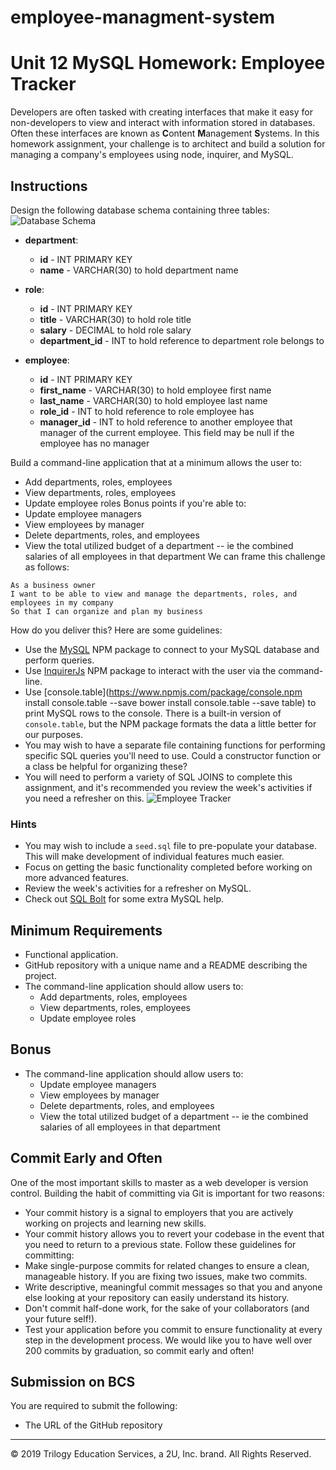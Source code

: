 # employee-managment-system

# Unit 12 MySQL Homework: Employee Tracker

Developers are often tasked with creating interfaces that make it easy for non-developers to view and interact with information stored in databases. Often these interfaces are known as **C**ontent **M**anagement **S**ystems. In this homework assignment, your challenge is to architect and build a solution for managing a company's employees using node, inquirer, and MySQL.

## Instructions

Design the following database schema containing three tables:
![Database Schema](Assets/schema.png)

- **department**:
  - **id** - INT PRIMARY KEY
  - **name** - VARCHAR(30) to hold department name
- **role**:
  - **id** - INT PRIMARY KEY
  - **title** - VARCHAR(30) to hold role title
  - **salary** - DECIMAL to hold role salary
  - **department_id** - INT to hold reference to department role belongs to
- **employee**:

  - **id** - INT PRIMARY KEY
  - **first_name** - VARCHAR(30) to hold employee first name
  - **last_name** - VARCHAR(30) to hold employee last name
  - **role_id** - INT to hold reference to role employee has
  - **manager_id** - INT to hold reference to another employee that manager of the current employee. This field may be null if the employee has no manager

Build a command-line application that at a minimum allows the user to:

- Add departments, roles, employees
- View departments, roles, employees
- Update employee roles
  Bonus points if you're able to:
- Update employee managers
- View employees by manager
- Delete departments, roles, and employees
- View the total utilized budget of a department -- ie the combined salaries of all employees in that department
  We can frame this challenge as follows:

```
As a business owner
I want to be able to view and manage the departments, roles, and employees in my company
So that I can organize and plan my business
```

How do you deliver this? Here are some guidelines:

- Use the [MySQL](https://www.npmjs.com/package/mysql) NPM package to connect to your MySQL database and perform queries.
- Use [InquirerJs](https://www.npmjs.com/package/inquirer/v/0.2.3) NPM package to interact with the user via the command-line.
- Use [console.table](https://www.npmjs.com/package/console.npm install console.table --save
  bower install console.table --save
  table) to print MySQL rows to the console. There is a built-in version of `console.table`, but the NPM package formats the data a little better for our purposes.
- You may wish to have a separate file containing functions for performing specific SQL queries you'll need to use. Could a constructor function or a class be helpful for organizing these?
- You will need to perform a variety of SQL JOINS to complete this assignment, and it's recommended you review the week's activities if you need a refresher on this.
  ![Employee Tracker](Assets/employee-tracker.gif)

### Hints

- You may wish to include a `seed.sql` file to pre-populate your database. This will make development of individual features much easier.
- Focus on getting the basic functionality completed before working on more advanced features.
- Review the week's activities for a refresher on MySQL.
- Check out [SQL Bolt](https://sqlbolt.com/) for some extra MySQL help.

## Minimum Requirements

- Functional application.
- GitHub repository with a unique name and a README describing the project.
- The command-line application should allow users to:
  - Add departments, roles, employees
  - View departments, roles, employees
  - Update employee roles

## Bonus

- The command-line application should allow users to:
  - Update employee managers
  - View employees by manager
  - Delete departments, roles, and employees
  - View the total utilized budget of a department -- ie the combined salaries of all employees in that department

## Commit Early and Often

One of the most important skills to master as a web developer is version control. Building the habit of committing via Git is important for two reasons:

- Your commit history is a signal to employers that you are actively working on projects and learning new skills.
- Your commit history allows you to revert your codebase in the event that you need to return to a previous state.
  Follow these guidelines for committing:
- Make single-purpose commits for related changes to ensure a clean, manageable history. If you are fixing two issues, make two commits.
- Write descriptive, meaningful commit messages so that you and anyone else looking at your repository can easily understand its history.
- Don't commit half-done work, for the sake of your collaborators (and your future self!).
- Test your application before you commit to ensure functionality at every step in the development process.
  We would like you to have well over 200 commits by graduation, so commit early and often!

## Submission on BCS

You are required to submit the following:

- The URL of the GitHub repository

---

© 2019 Trilogy Education Services, a 2U, Inc. brand. All Rights Reserved.
